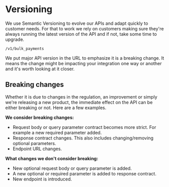 # Versioning

We use Semantic Versioning to evolve our APIs and adapt quickly to customer needs. For that to work we rely on customers making sure they're always running the latest version of the API and if not, take some time to upgrade.

`/v1/bulk_payments`

We put major API version in the URL to emphasize it is a breaking change. It means the change might be impacting your integration one way or another and it's worth looking at it closer.

## Breaking changes

Whether it is due to changes in the regulation, an improvement or simply we're releasing a new product, the immediate effect on the API can be either breaking or not. Here are a few examples.

**We consider breaking changes:**
 - Request body or query parameter contract becomes more strict. For example a new required parameter added.
 - Response contract changes. This also includes changing/removing optional parameters.
 - Endpoint URL changes.

**What changes we don't consider breaking:**
 - New optional request body or query parameter is added.
 - A new optional or required parameter is added to response contract.
 - New endpoint is introduced.
